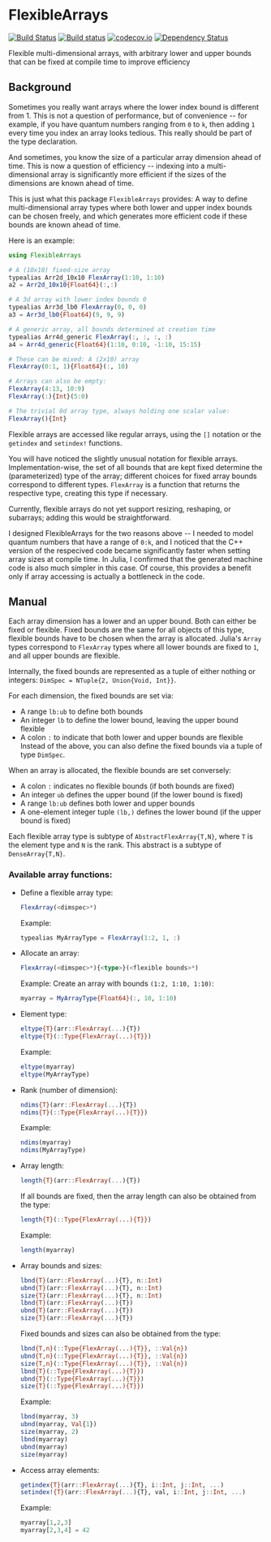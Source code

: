 # FlexibleArrays

[![Build Status](https://travis-ci.org/eschnett/FlexibleArrays.jl.svg?branch=master)](https://travis-ci.org/eschnett/FlexibleArrays.jl)
[![Build status](https://ci.appveyor.com/api/projects/status/2i24ij8n7ong4lxk/branch/master?svg=true)](https://ci.appveyor.com/project/eschnett/flexiblearrays-jl/branch/master)
[![codecov.io](https://codecov.io/github/eschnett/FlexibleArrays.jl/coverage.svg?branch=master)](https://codecov.io/github/eschnett/FlexibleArrays.jl?branch=master)
[![Dependency Status](https://dependencyci.com/github/eschnett/FlexibleArrays.jl/badge)](https://dependencyci.com/github/eschnett/FlexibleArrays.jl)

Flexible multi-dimensional arrays, with arbitrary lower and upper bounds that can be fixed at compile time to improve efficiency

## Background

Sometimes you really want arrays where the lower index bound is different from 1. This is not a question of performance, but of convenience -- for example, if you have quantum numbers ranging from `0` to `k`, then adding `1` every time you index an array looks tedious. This really should be part of the type declaration.

And sometimes, you know the size of a particular array dimension ahead of time. This is now a question of efficiency -- indexing into a multi-dimensional array is significantly more efficient if the sizes of the dimensions are known ahead of time.

This is just what this package `FlexibleArrays` provides: A way to define multi-dimensional array types where both lower and upper index bounds can be chosen freely, and which generates more efficient code if these bounds are known ahead of time.

Here is an example:
```Julia
using FlexibleArrays

# A (10x10) fixed-size array
typealias Arr2d_10x10 FlexArray(1:10, 1:10)
a2 = Arr2d_10x10{Float64}(:,:)

# A 3d array with lower index bounds 0
typealias Arr3d_lb0 FlexArray(0, 0, 0)
a3 = Arr3d_lb0{Float64}(9, 9, 9)

# A generic array, all bounds determined at creation time
typealias Arr4d_generic FlexArray(:, :, :, :)
a4 = Arr4d_generic{Float64}(1:10, 0:10, -1:10, 15:15)

# These can be mixed: A (2x10) array
FlexArray(0:1, 1){Float64}(:, 10)

# Arrays can also be empty:
FlexArray(4:13, 10:9)
FlexArray(:){Int}(5:0)

# The trivial 0d array type, always holding one scalar value:
FlexArray(){Int}
```

Flexible arrays are accessed like regular arrays, using the `[]` notation or the `getindex` and `setindex!` functions.

You will have noticed the slightly unusual notation for flexible arrays. Implementation-wise, the set of all bounds that are kept fixed determine the (parameterized) type of the array; different choices for fixed array bounds correspond to different types. `FlexArray` is a function that returns the respective type, creating this type if necessary.

Currently, flexible arrays do not yet support resizing, reshaping, or subarrays; adding this would be straightforward.

I designed FlexibleArrays for the two reasons above -- I needed to model quantum numbers that have a range of `0:k`, and I noticed that the C++ version of the respecived code became significantly faster when setting array sizes at compile time. In Julia, I confirmed that the generated machine code is also much simpler in this case. Of course, this provides a benefit only if array accessing is actually a bottleneck in the code.

## Manual

Each array dimension has a lower and an upper bound. Both can either be fixed or flexible. Fixed bounds are the same for all objects of this type, flexible bounds have to be chosen when the array is allocated. Julia's `Array` types correspond to `FlexArray` types where all lower bounds are fixed to `1`, and all upper bounds are flexible.

Internally, the fixed bounds are represented as a tuple of either nothing or integers: `DimSpec = NTuple{2, Union{Void, Int}}`.

For each dimension, the fixed bounds are set via:
- A range `lb:ub` to define both bounds
- An integer `lb` to define the lower bound, leaving the upper bound flexible
- A colon `:` to indicate that both lower and upper bounds are flexible
Instead of the above, you can also define the fixed bounds via a tuple of type `DimSpec`.

When an array is allocated, the flexible bounds are set conversely:
- A colon `:` indicates no flexible bounds (if both bounds are fixed)
- An integer `ub` defines the upper bound (if the lower bound is fixed)
- A range `lb:ub` defines both lower and upper bounds
- A one-element integer tuple `(lb,)` defines the lower bound (if the upper bound is fixed)

Each flexible array type is subtype of `AbstractFlexArray{T,N}`, where `T` is the element type and `N` is the rank. This abstract is a subtype of `DenseArray{T,N}`.

### Available array functions:

- Define a flexible array type:

  ```Julia
  FlexArray(<dimspec>*)
  ```

  Example:

  ```Julia
  typealias MyArrayType = FlexArray(1:2, 1, :)
  ```

- Allocate an array:

  ```Julia
  FlexArray(<dimspec>*){<type>}(<flexible bounds>*)
  ```

  Example:
  Create an array with bounds `(1:2, 1:10, 1:10)`:

  ```Julia
  myarray = MyArrayType{Float64}(:, 10, 1:10)
  ```

- Element type:

  ```Julia
  eltype{T}(arr::FlexArray(...){T})
  eltype{T}(::Type{FlexArray(...){T}})
  ```

  Example:

  ```Julia
  eltype(myarray)
  eltype(MyArrayType)
  ```

- Rank (number of dimension):

  ```Julia
  ndims{T}(arr::FlexArray(...){T})
  ndims{T}(::Type{FlexArray(...){T}})
  ```

  Example:

  ```Julia
  ndims(myarray)
  ndims(MyArrayType)
  ```

- Array length:

  ```Julia
  length{T}(arr::FlexArray(...){T})
  ```

  If all bounds are fixed, then the array length can also be obtained from the type:

  ```Julia
  length{T}(::Type{FlexArray(...){T}})
  ```

  Example:

  ```Julia
  length(myarray)
  ```

- Array bounds and sizes:

  ```Julia
  lbnd{T}(arr::FlexArray(...){T}, n::Int)
  ubnd{T}(arr::FlexArray(...){T}, n::Int)
  size{T}(arr::FlexArray(...){T}, n::Int)
  lbnd{T}(arr::FlexArray(...){T})
  ubnd{T}(arr::FlexArray(...){T})
  size{T}(arr::FlexArray(...){T})
  ```

  Fixed bounds and sizes can also be obtained from the type:

  ```Julia
  lbnd{T,n}(::Type{FlexArray(...){T}}, ::Val{n})
  ubnd{T,n}(::Type{FlexArray(...){T}}, ::Val{n})
  size{T,n}(::Type{FlexArray(...){T}}, ::Val{n})
  lbnd{T}(::Type{FlexArray(...){T}})
  ubnd{T}(::Type{FlexArray(...){T}})
  size{T}(::Type{FlexArray(...){T}})
  ```

  Example:

  ```Julia
  lbnd(myarray, 3)
  ubnd(myarray, Val{1})
  size(myarray, 2)
  lbnd(myarray)
  ubnd(myarray)
  size(myarray)
  ```

- Access array elements:

  ```Julia
  getindex{T}(arr::FlexArray(...){T}, i::Int, j::Int, ...)
  setindex!{T}(arr::FlexArray(...){T}, val, i::Int, j::Int, ...)
  ```

  Example:

  ```Julia
  myarray[1,2,3]
  myarray[2,3,4] = 42
  ```
